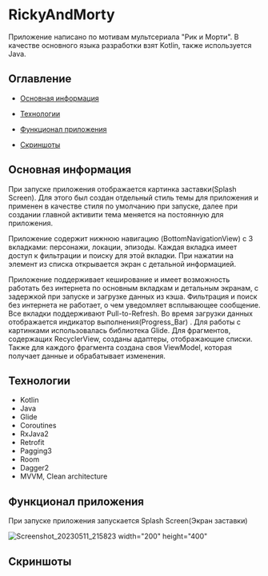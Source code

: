 # RickyAndMorty

Приложение написано по мотивам мультсериала "Рик и Морти". В качестве основного языка разработки взят Kotlin, также используется Java. 

## Оглавление
* [Основная информация](https://github.com/Pipssec/RickyAndMorty/tree/master/README.md#основная-информация)

* [Технологии](https://github.com/Pipssec/RickyAndMorty/tree/master/README.md#технологии)

* [Функционал приложения](https://github.com/Pipssec/RickyAndMorty/tree/master/README.md#функционал-приложения)

* [Скриншоты](https://github.com/Pipssec/RickyAndMorty/tree/master/README.md#скриншоты)

## Основная информация

При запуске приложения отображается картинка заставки(Splash Screen). Для этого был создан отдельный стиль темы для приложения и применен в качестве стиля по умолчанию при запуске, далее при создании главной активити тема меняется на постоянную для приложения.

Приложение содержит нижнюю навигацию (BottomNavigationView) с 3 вкладками: персонажи, локации, эпизоды. Каждая вкладка имеет доступ к фильтрации и поиску для этой вкладки. При нажатии на элемент из списка открывается экран с детальной информацией.

Приложение поддерживает кеширование и имеет возможность работать без интернета по основным вкладкам и детальным экранам, с задержкой при запуске и загрузке данных из кэша. Фильтрация и поиск без интернета не работает, о чем уведомляет всплывающее сообщение. Все вкладки поддерживают Pull-to-Refresh. Во время загрузки данных отображается индикатор выполнения(Progress_Bar) . Для работы с картинками использовалась библиотека Glide. Для фрагментов, содержащих RecyclerView, созданы адаптеры, отображающие списки. Также для каждого фрагмента создана своя ViewModel, которая получает данные и обрабатывает изменения.

## Технологии

* Kotlin
* Java
* Glide
* Coroutines
* RxJava2
* Retrofit
* Pagging3
* Room
* Dagger2
* MVVM, Clean architecture

## Функционал приложения

При запуске приложения запускается Splash Screen(Экран заставки)

![Screenshot_20230511_215823](https://github.com/Pipssec/RickyAndMorty/assets/98549196/72b7bb65-9902-4ac8-a82e-f934c427bce1) width="200" height="400"


## Скриншоты
